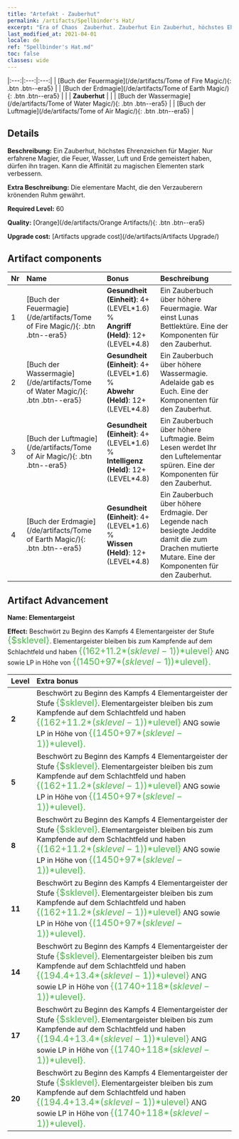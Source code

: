 ```yaml
---
title: "Artefakt - Zauberhut"
permalink: /artifacts/Spellbinder's Hat/
excerpt: "Era of Chaos  Zauberhut. Zauberhut Ein Zauberhut, höchstes Ehrenzeichen für Magier. Nur erfahrene Magier, die Feuer, Wasser, Luft und Erde gemeistert haben, dürfen ihn tragen. Kann die Affinität zu magischen Elementen stark verbessern."
last_modified_at: 2021-04-01
locale: de
ref: "Spellbinder's Hat.md"
toc: false
classes: wide
---
```


  |:---:|:---:|:---:| 
  | [Buch der Feuermagie](/de/artifacts/Tome of Fire Magic/){: .btn .btn--era5} |   | [Buch der Erdmagie](/de/artifacts/Tome of Earth Magic/){: .btn .btn--era5} | 
  |   | **Zauberhut** |  | 
  | [Buch der Wassermagie](/de/artifacts/Tome of Water Magic/){: .btn .btn--era5} |   | [Buch der Luftmagie](/de/artifacts/Tome of Air Magic/){: .btn .btn--era5} | 


## Details

 **Beschreibung:** Ein Zauberhut, höchstes Ehrenzeichen für Magier. Nur erfahrene Magier, die Feuer, Wasser, Luft und Erde gemeistert haben, dürfen ihn tragen. Kann die Affinität zu magischen Elementen stark verbessern.

 **Extra Beschreibung:** Die elementare Macht, die den Verzauberern krönenden Ruhm gewährt.

 **Required Level:** 60

 **Quality:** [Orange](/de/artifacts/Orange Artifacts/){: .btn .btn--era5}

 **Upgrade cost:** [Artifacts upgrade cost](/de/artifacts/Artifacts Upgrade/)



## Artifact components

  | Nr |    Name    |   Bonus | Beschreibung | 
  |:---|:-----------|:--------|:------------| 
  | 1 | [Buch der Feuermagie](/de/artifacts/Tome of Fire Magic/){: .btn .btn--era5} | **Gesundheit (Einheit)**: 4+(LEVEL\*1.6) %<br/>**Angriff (Held)**: 12+(LEVEL\*4.8) | Ein Zauberbuch über höhere Feuermagie. War einst Lunas Bettlektüre. Eine der Komponenten für den Zauberhut. | 
  | 2 | [Buch der Wassermagie](/de/artifacts/Tome of Water Magic/){: .btn .btn--era5} | **Gesundheit (Einheit)**: 4+(LEVEL\*1.6) %<br/>**Abwehr (Held)**: 12+(LEVEL\*4.8) | Ein Zauberbuch über höhere Wassermagie. Adelaide gab es Euch. Eine der Komponenten für den Zauberhut. | 
  | 3 | [Buch der Luftmagie](/de/artifacts/Tome of Air Magic/){: .btn .btn--era5} | **Gesundheit (Einheit)**: 4+(LEVEL\*1.6) %<br/>**Intelligenz (Held)**: 12+(LEVEL\*4.8) | Ein Zauberbuch über höhere Luftmagie. Beim Lesen werdet Ihr den Luftelementar spüren. Eine der Komponenten für den Zauberhut. | 
  | 4 | [Buch der Erdmagie](/de/artifacts/Tome of Earth Magic/){: .btn .btn--era5} | **Gesundheit (Einheit)**: 4+(LEVEL\*1.6) %<br/>**Wissen (Held)**: 12+(LEVEL\*4.8) | Ein Zauberbuch über höhere Erdmagie. Der Legende nach besiegte Jeddite damit die zum Drachen mutierte Mutare. Eine der Komponenten für den Zauberhut. | 


## Artifact Advancement

 **Name: Elementargeist**

 **Effect:** Beschwört zu Beginn des Kampfs 4 Elementargeister der Stufe <span style="color: #48b946;font-size:20px">{$sklevel}</span>. Elementargeister bleiben bis zum Kampfende auf dem Schlachtfeld und haben <span style="color: #48b946;font-size:20px">{(162+11.2*($sklevel-1))*$ulevel}</span> ANG sowie LP in Höhe von <span style="color: #48b946;font-size:20px">{(1450+97*($sklevel-1))*$ulevel}.</span>

  |  Level  |    Extra bonus  | 
  |:--------|:----------------| 
  | **2** | Beschwört zu Beginn des Kampfs 4 Elementargeister der Stufe <span style="color: #48b946;font-size:20px">{$sklevel}</span>. Elementargeister bleiben bis zum Kampfende auf dem Schlachtfeld und haben <span style="color: #48b946;font-size:20px">{(162+11.2*($sklevel-1))*$ulevel}</span> ANG sowie LP in Höhe von <span style="color: #48b946;font-size:20px">{(1450+97*($sklevel-1))*$ulevel}.</span> | 
  | **5** | Beschwört zu Beginn des Kampfs 4 Elementargeister der Stufe <span style="color: #48b946;font-size:20px">{$sklevel}</span>. Elementargeister bleiben bis zum Kampfende auf dem Schlachtfeld und haben <span style="color: #48b946;font-size:20px">{(162+11.2*($sklevel-1))*$ulevel}</span> ANG sowie LP in Höhe von <span style="color: #48b946;font-size:20px">{(1450+97*($sklevel-1))*$ulevel}.</span> | 
  | **8** | Beschwört zu Beginn des Kampfs 4 Elementargeister der Stufe <span style="color: #48b946;font-size:20px">{$sklevel}</span>. Elementargeister bleiben bis zum Kampfende auf dem Schlachtfeld und haben <span style="color: #48b946;font-size:20px">{(162+11.2*($sklevel-1))*$ulevel}</span> ANG sowie LP in Höhe von <span style="color: #48b946;font-size:20px">{(1450+97*($sklevel-1))*$ulevel}.</span> | 
  | **11** | Beschwört zu Beginn des Kampfs 4 Elementargeister der Stufe <span style="color: #48b946;font-size:20px">{$sklevel}</span>. Elementargeister bleiben bis zum Kampfende auf dem Schlachtfeld und haben <span style="color: #48b946;font-size:20px">{(162+11.2*($sklevel-1))*$ulevel}</span> ANG sowie LP in Höhe von <span style="color: #48b946;font-size:20px">{(1450+97*($sklevel-1))*$ulevel}.</span> | 
  | **14** | Beschwört zu Beginn des Kampfs 4 Elementargeister der Stufe <span style="color: #48b946;font-size:20px">{$sklevel}</span>. Elementargeister bleiben bis zum Kampfende auf dem Schlachtfeld und haben <span style="color: #48b946;font-size:20px">{(194.4+13.4*($sklevel-1))*$ulevel}</span> ANG sowie LP in Höhe von <span style="color: #48b946;font-size:20px">{(1740+118*($sklevel-1))*$ulevel}.</span> | 
  | **17** | Beschwört zu Beginn des Kampfs 4 Elementargeister der Stufe <span style="color: #48b946;font-size:20px">{$sklevel}</span>. Elementargeister bleiben bis zum Kampfende auf dem Schlachtfeld und haben <span style="color: #48b946;font-size:20px">{(194.4+13.4*($sklevel-1))*$ulevel}</span> ANG sowie LP in Höhe von <span style="color: #48b946;font-size:20px">{(1740+118*($sklevel-1))*$ulevel}.</span> | 
  | **20** | Beschwört zu Beginn des Kampfs 4 Elementargeister der Stufe <span style="color: #48b946;font-size:20px">{$sklevel}</span>. Elementargeister bleiben bis zum Kampfende auf dem Schlachtfeld und haben <span style="color: #48b946;font-size:20px">{(194.4+13.4*($sklevel-1))*$ulevel}</span> ANG sowie LP in Höhe von <span style="color: #48b946;font-size:20px">{(1740+118*($sklevel-1))*$ulevel}.</span> | 
